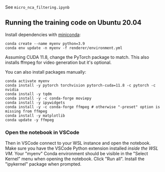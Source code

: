 See `micro_nca_filtering.ipynb`

## Running the training code on Ubuntu 20.04

Install dependencies with [miniconda](https://docs.conda.io/en/latest/miniconda.html):

```
conda create --name myenv python=3.9
conda env update -n myenv -f renderer/environment.yml
```

Assuming CUDA 11.8, change the PyTorch package to match.
This also installs ffmpeg for video generation but it's optional.

You can also install packages manually:

```
conda activate myenv
conda install -y pytorch torchvision pytorch-cuda=11.8 -c pytorch -c nvidia
conda install -y tqdm
conda install -y -c conda-forge moviepy
conda install -y ipywidgets
conda install -y -c conda-forge ffmpeg # otherwise "-preset" option is missing from ffmpeg
conda install -y matplotlib
conda update -y ffmpeg
```

### Open the notebook in VSCode

Then in VSCode connect to your WSL instance and open the notebook. Make sure you have the VSCode Python extension installed *inside the WSL VM*. Your "myenv" Conda environment should be visible in the "Select Kernel" menu when opening the notebook. Click "Run all". Install the "ipykernel" package when prompted. 
